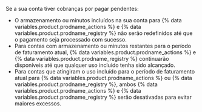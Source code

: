 Se a sua conta tiver cobranças por pagar pendentes:

* O armazenamento ou minutos incluídos na sua conta para {% data variables.product.prodname_actions %} e {% data variables.product.prodname_registry %} não serão redefinidos até que o pagamento seja processado com sucesso.
* Para contas com armazenamento ou minutos restantes para o período de faturamento atual, {% data variables.product.prodname_actions %} e {% data variables.product.prodname_registry %} continuarão disponíveis até que qualquer uso incluído tenha sido alcançado.
* Para contas que atingiram o uso incluído para o período de faturamento atual para {% data variables.product.prodname_actions %} ou {% data variables.product.prodname_registry %}, ambos {% data variables.product.prodname_actions %} e {% data variables.product.prodname_registry %} serão desativadas para evitar maiores excessos.
